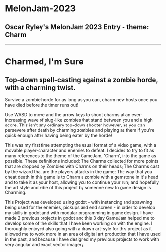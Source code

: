 # MelonJam-2023
## Oscar Ryley's MelonJam 2023 Entry - theme: Charm

<hr>

# Charmed, I'm Sure

## Top-down spell-casting against a zombie horde, with a charming twist.

Survive a zombie horde for as long as you can, charm new hosts once you have died before the timer runs out!

Use WASD to move and the arrow keys to shoot charms at an ever-increasing wave of slug-like zombies that stand between you and a high score. This isn't any ordinary top-down shooter however, as you can persevere after death by charming zombies and playing as them if you're quick enough after having being eaten by the horde!

This was my first time attempting the usual format of a video game, with a movable player-character and enemies to defeat. I decided to try to fit as many references to the theme of the GameJam, 'Charm', into the game as possible. These definitions included: The Charms collected for more points that are dropped by Zombies with Charms on their heads; The Charms cast by the wizard that are the players attacks in the game; The way that you cheat death in this game is to Charm a zombie with a gemstone in it's head and to take it as your host, allowing you to continue your run; and hopefully the art style and vibe of this project by someone new to game design is Charming.

This Project was developed using godot - with instancing and spawning being used for the enemies, pickups and end screen - in order to develop my skills in godot and with modular programming in game design. I have made 2 previous projects in godot and this 3 day GameJam helped me to develop some of the skills that I have been working on with the engine. I thoroughly enjoyed also going with a drawn art-syle for this project as it allowed me to work more in an area of digital art production that I have used in the past, and because I have designed my previous projects to work with very angular and exact vector imagery.